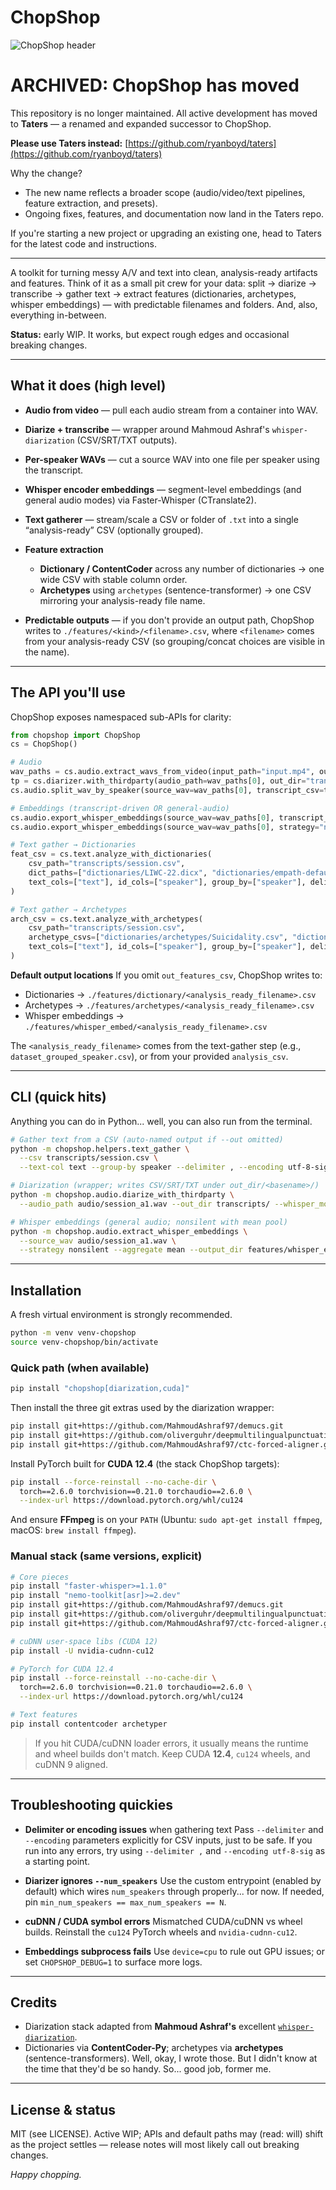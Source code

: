 # ChopShop

![ChopShop header](img/chopshop.png)

# ARCHIVED: ChopShop has moved

This repository is no longer maintained. All active development has moved to **Taters** — a renamed and expanded successor to ChopShop.

**Please use Taters instead:** [https://github.com/ryanboyd/taters](https://github.com/ryanboyd/taters)

Why the change?

* The new name reflects a broader scope (audio/video/text pipelines, feature extraction, and presets).
* Ongoing fixes, features, and documentation now land in the Taters repo.

If you're starting a new project or upgrading an existing one, head to Taters for the latest code and instructions.

---

A toolkit for turning messy A/V and text into clean, analysis-ready artifacts and features. Think of it as a small pit crew for your data: split → diarize → transcribe → gather text → extract features (dictionaries, archetypes, whisper embeddings) — with predictable filenames and folders.
And, also, everything in-between.

**Status:** early WIP. It works, but expect rough edges and occasional breaking changes.&#x20;

---

## What it does (high level)

* **Audio from video** — pull each audio stream from a container into WAV.
* **Diarize + transcribe** — wrapper around Mahmoud Ashraf's `whisper-diarization` (CSV/SRT/TXT outputs).
* **Per-speaker WAVs** — cut a source WAV into one file per speaker using the transcript.
* **Whisper encoder embeddings** — segment-level embeddings (and general audio modes) via Faster-Whisper (CTranslate2).
* **Text gatherer** — stream/scale a CSV or folder of `.txt` into a single “analysis-ready” CSV (optionally grouped).
* **Feature extraction**

  * **Dictionary / ContentCoder** across any number of dictionaries → one wide CSV with stable column order.
  * **Archetypes** using `archetypes` (sentence-transformer) → one CSV mirroring your analysis-ready file name.
* **Predictable outputs** — if you don't provide an output path, ChopShop writes to `./features/<kind>/<filename>.csv`, where `<filename>` comes from your analysis-ready CSV (so grouping/concat choices are visible in the name).

---

## The API you'll use

ChopShop exposes namespaced sub-APIs for clarity:

```python
from chopshop import ChopShop
cs = ChopShop()

# Audio
wav_paths = cs.audio.extract_wavs_from_video(input_path="input.mp4", output_dir="audio_out/")
tp = cs.diarizer.with_thirdparty(audio_path=wav_paths[0], out_dir="transcripts/", whisper_model="small", device="cuda")
cs.audio.split_wav_by_speaker(source_wav=wav_paths[0], transcript_csv=tp["csv"], out_dir="per_speaker/")

# Embeddings (transcript-driven OR general-audio)
cs.audio.export_whisper_embeddings(source_wav=wav_paths[0], transcript_csv=tp["csv"])          # segment CSV
cs.audio.export_whisper_embeddings(source_wav=wav_paths[0], strategy="nonsilent", aggregate="mean")  # general audio

# Text gather → Dictionaries
feat_csv = cs.text.analyze_with_dictionaries(
    csv_path="transcripts/session.csv",
    dict_paths=["dictionaries/LIWC-22.dicx", "dictionaries/empath-default.dicx"],
    text_cols=["text"], id_cols=["speaker"], group_by=["speaker"], delimiter=",",
)

# Text gather → Archetypes
arch_csv = cs.text.analyze_with_archetypes(
    csv_path="transcripts/session.csv",
    archetype_csvs=["dictionaries/archetypes/Suicidality.csv", "dictionaries/archetypes/Resilience.csv"],
    text_cols=["text"], id_cols=["speaker"], group_by=["speaker"], delimiter=",",
)
```

**Default output locations**
If you omit `out_features_csv`, ChopShop writes to:

* Dictionaries → `./features/dictionary/<analysis_ready_filename>.csv`
* Archetypes → `./features/archetypes/<analysis_ready_filename>.csv`
* Whisper embeddings → `./features/whisper_embed/<analysis_ready_filename>.csv`

The `<analysis_ready_filename>` comes from the text-gather step (e.g., `dataset_grouped_speaker.csv`), or from your provided `analysis_csv`.

---

## CLI (quick hits)

Anything you can do in Python... well, you can also run from the terminal.

```bash
# Gather text from a CSV (auto-named output if --out omitted)
python -m chopshop.helpers.text_gather \
  --csv transcripts/session.csv \
  --text-col text --group-by speaker --delimiter , --encoding utf-8-sig

# Diarization (wrapper; writes CSV/SRT/TXT under out_dir/<basename>/)
python -m chopshop.audio.diarize_with_thirdparty \
  --audio_path audio/session_a1.wav --out_dir transcripts/ --whisper_model small --device cuda --num_speakers 2

# Whisper embeddings (general audio; nonsilent with mean pool)
python -m chopshop.audio.extract_whisper_embeddings \
  --source_wav audio/session_a1.wav \
  --strategy nonsilent --aggregate mean --output_dir features/whisper_embed/
```

---

## Installation

A fresh virtual environment is strongly recommended.

```bash
python -m venv venv-chopshop
source venv-chopshop/bin/activate
```

### Quick path (when available)

```bash
pip install "chopshop[diarization,cuda]"
```

Then install the three git extras used by the diarization wrapper:

```bash
pip install git+https://github.com/MahmoudAshraf97/demucs.git
pip install git+https://github.com/oliverguhr/deepmultilingualpunctuation.git
pip install git+https://github.com/MahmoudAshraf97/ctc-forced-aligner.git
```

Install PyTorch built for **CUDA 12.4** (the stack ChopShop targets):

```bash
pip install --force-reinstall --no-cache-dir \
  torch==2.6.0 torchvision==0.21.0 torchaudio==2.6.0 \
  --index-url https://download.pytorch.org/whl/cu124
```

And ensure **FFmpeg** is on your `PATH` (Ubuntu: `sudo apt-get install ffmpeg`, macOS: `brew install ffmpeg`).

### Manual stack (same versions, explicit)

```bash
# Core pieces
pip install "faster-whisper>=1.1.0"
pip install "nemo-toolkit[asr]>=2.dev"
pip install git+https://github.com/MahmoudAshraf97/demucs.git
pip install git+https://github.com/oliverguhr/deepmultilingualpunctuation.git
pip install git+https://github.com/MahmoudAshraf97/ctc-forced-aligner.git

# cuDNN user-space libs (CUDA 12)
pip install -U nvidia-cudnn-cu12

# PyTorch for CUDA 12.4
pip install --force-reinstall --no-cache-dir \
  torch==2.6.0 torchvision==0.21.0 torchaudio==2.6.0 \
  --index-url https://download.pytorch.org/whl/cu124

# Text features
pip install contentcoder archetyper
```

> If you hit CUDA/cuDNN loader errors, it usually means the runtime and wheel builds don't match. Keep CUDA **12.4**, `cu124` wheels, and cuDNN 9 aligned.

---



## Troubleshooting quickies

* **Delimiter or encoding issues** when gathering text
  Pass `--delimiter` and `--encoding` parameters explicitly for CSV inputs, just to be safe. If you run into any errors, try using `--delimiter ,` and `--encoding utf-8-sig` as a starting point.

* **Diarizer ignores `--num_speakers`**
  Use the custom entrypoint (enabled by default) which wires `num_speakers` through properly... for now. If needed, pin `min_num_speakers == max_num_speakers == N`.

* **cuDNN / CUDA symbol errors**
  Mismatched CUDA/cuDNN vs wheel builds. Reinstall the `cu124` PyTorch wheels and `nvidia-cudnn-cu12`.

* **Embeddings subprocess fails**
  Use `device=cpu` to rule out GPU issues; or set `CHOPSHOP_DEBUG=1` to surface more logs.

---

## Credits

* Diarization stack adapted from **Mahmoud Ashraf's** excellent [`whisper-diarization`](https://github.com/MahmoudAshraf97/whisper-diarization).
* Dictionaries via **ContentCoder-Py**; archetypes via **archetypes** (sentence-transformers). Well, okay, I wrote those. But I didn't know at the time that they'd be so handy. So... good job, former me.

---

## License & status

MIT (see LICENSE). Active WIP; APIs and default paths may (read: will) shift as the project settles — release notes will most likely call out breaking changes.

*Happy chopping.*
